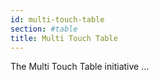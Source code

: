 ```yaml
---
id: multi-touch-table
section: #table
title: Multi Touch Table
---
```


The Multi Touch Table initiative ...